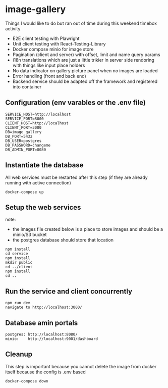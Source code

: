 # image-gallery

Things I would like to do but ran out of time during this weekend timebox activity

-   E2E client testing with Plawright
-   Unit client testing with React-Testing-Library
-   Docker compose minio for image store
-   Pagination (client and server) with offset, limit and name query params
-   i18n translations which are just a little trikier in server side rendoring with things like input place holders
-   No data indicator on gallery picture panel when no images are loaded
-   Error handling (front and back end)
-   Backend service should be adapted off the framework and registered into container

## Configuration (env varables or the .env file)

```
SERVICE_HOST=http://localhost
SERVICE_PORT=8000
CLIENT_HOST=http://localhost
CLIENT_PORT=3000
DB=image_gallery
DB_PORT=5432
DB_USER=postgres
DB_PASSWORD=changeme
DB_ADMIN_PORT=8080
```

## Instantiate the database

All web services must be restarted after this step (if they are already running with active connection)

```
docker-compose up
```

## Setup the web services

note:

-   the images file created below is a place to store images and should be a minio/S3 bucket
-   the postgres database should store that location

```
npm install
cd service
npm install
mkdir public
cd ../client
npm install
cd ..
```

## Run the service and client concurrently

```
npm run dev
navigate to http://localhost:3000/
```

## Database amin portals

```
postgres: http://localhost:8080/
minio:    http://localhost:9001/dashboard
```

## Cleanup

This step is important because you cannot delete the image from docker itself because the config is .env based

```
docker-compose down
```
